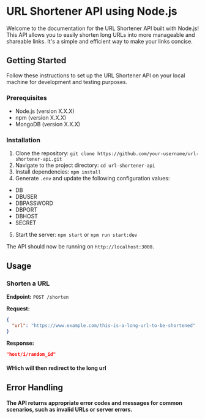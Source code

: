 # URL Shortener API using Node.js

Welcome to the documentation for the URL Shortener API built with Node.js! This API allows you to easily shorten long URLs into more manageable and shareable links. It's a simple and efficient way to make your links concise.

## Getting Started

Follow these instructions to set up the URL Shortener API on your local machine for development and testing purposes.

### Prerequisites

- Node.js (version X.X.X)
- npm (version X.X.X)
- MongoDB (version X.X.X)

### Installation

1. Clone the repository: `git clone https://github.com/your-username/url-shortener-api.git`
2. Navigate to the project directory: `cd url-shortener-api`
3. Install dependencies: `npm install`
4. Generate `.env` and update the following configuration values:

- DB
- DBUSER
- DBPASSWORD
- DBPORT
- DBHOST
- SECRET

5. Start the server: `npm start` or `npm run start:dev`


The API should now be running on `http://localhost:3000`.

## Usage

### Shorten a URL

**Endpoint:** `POST /shorten`

**Request:**
```json
{
  "url": "https://www.example.com/this-is-a-long-url-to-be-shortened"
}
```

**Response:**
```json
"host/i/random_id"
```
#### WHich will then redirect to the long url

## Error Handling
#### The API returns appropriate error codes and messages for common scenarios, such as invalid URLs or server errors.
